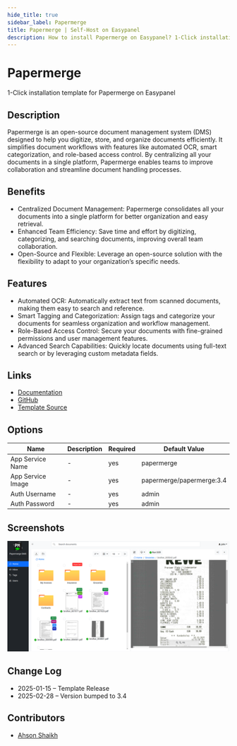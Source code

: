 ```yaml
---
hide_title: true
sidebar_label: Papermerge
title: Papermerge | Self-Host on Easypanel
description: How to install Papermerge on Easypanel? 1-Click installation template for Papermerge on Easypanel
---
```


<!-- generated -->

# Papermerge

1-Click installation template for Papermerge on Easypanel

## Description

Papermerge is an open-source document management system (DMS) designed to help you digitize, store, and organize documents efficiently. It simplifies document workflows with features like automated OCR, smart categorization, and role-based access control. By centralizing all your documents in a single platform, Papermerge enables teams to improve collaboration and streamline document handling processes.

## Benefits

- Centralized Document Management: Papermerge consolidates all your documents into a single platform for better organization and easy retrieval.
- Enhanced Team Efficiency: Save time and effort by digitizing, categorizing, and searching documents, improving overall team collaboration.
- Open-Source and Flexible: Leverage an open-source solution with the flexibility to adapt to your organization’s specific needs.

## Features

- Automated OCR: Automatically extract text from scanned documents, making them easy to search and reference.
- Smart Tagging and Categorization: Assign tags and categorize your documents for seamless organization and workflow management.
- Role-Based Access Control: Secure your documents with fine-grained permissions and user management features.
- Advanced Search Capabilities: Quickly locate documents using full-text search or by leveraging custom metadata fields.

## Links

- [Documentation](https://docs.papermerge.io/3.3/)
- [GitHub](https://github.com/ciur/papermerge)
- [Template Source](https://github.com/easypanel-io/templates/tree/main/templates/papermerge)

## Options

Name | Description | Required | Default Value
-|-|-|-
App Service Name | - | yes | papermerge
App Service Image | - | yes | papermerge/papermerge:3.4
Auth Username | - | yes | admin
Auth Password | - | yes | admin

## Screenshots

![Papermerge Screenshot](./assets/screenshot.png)

## Change Log

- 2025-01-15 – Template Release
- 2025-02-28 – Version bumped to 3.4

## Contributors

- [Ahson Shaikh](https://github.com/Ahson-Shaikh)

